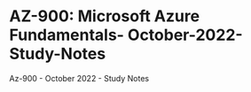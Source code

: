 # AZ-900: Microsoft Azure Fundamentals- October-2022-Study-Notes
Az-900 - October 2022 - Study Notes
